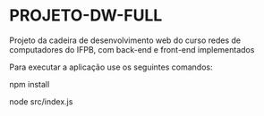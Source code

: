 # PROJETO-DW-FULL
Projeto da cadeira de desenvolvimento web do curso redes de computadores do IFPB, com back-end e front-end implementados

Para executar a aplicação use os seguintes comandos:

npm install
  
node src/index.js
